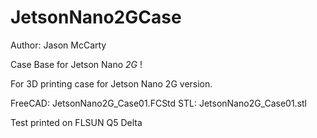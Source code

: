 # JetsonNano2GCase
Author: Jason McCarty

Case Base for Jetson Nano *2G* !

For 3D printing case for Jetson Nano 2G version.

FreeCAD: JetsonNano2G_Case01.FCStd
STL: JetsonNano2G_Case01.stl

Test printed on FLSUN Q5 Delta
